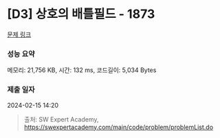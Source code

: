 # [D3] 상호의 배틀필드 - 1873 

[문제 링크](https://swexpertacademy.com/main/code/problem/problemDetail.do?contestProbId=AV5LyE7KD2ADFAXc) 

### 성능 요약

메모리: 21,756 KB, 시간: 132 ms, 코드길이: 5,034 Bytes

### 제출 일자

2024-02-15 14:20



> 출처: SW Expert Academy, https://swexpertacademy.com/main/code/problem/problemList.do